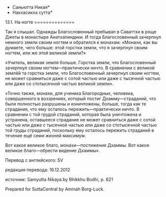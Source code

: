 * Саньютта Никая*
* Накхасикха сутта*

13\.1\. На ногте
\=\=\=\=\=\=\=\=\=\=\=\=\=\=

Так я слышал\. Однажды Благословенный пребывал в Саваттхи в роще Джеты в монастыре Анатхапиндики\. И тогда Благословенный зачерпнул немного земли своим ногтем и обратился к монахам: «Монахи, как вы думаете, чего больше: этой горстки земли, что я зачерпнул своим ногтем, или же этой великой земли?»

«Учитель, великая земля больше\. Горстка земли, что Благословенный зачерпнул своим ногтем—практически ничто\. В сравнении с великой землёй та горстка земли, что Благословенный зачерпнул своим ногтем, не может сравниться даже с сотой частью или даже с тысячной частью или даже со стотысячной частью великой земли»\.

«Точно также, монахи, для ученика Благородных, человека, совершенного в воззрениях, который постиг Дхамму—страданий, что были полностью разрушены и изничтожены, больше, тогда как те страдания, что ему осталось пережить—практически ничто\. В сравнении с той грудой страданий, которая была уничтожена и устранена, оставшееся страдание не может сравниться даже с сотой частью или даже с тысячной частью или даже со стотысячной частью той груды страданий, поскольку ему осталось пережить страданий в течение ещё семи жизней максимум\.

Вот какое великое благо, монахи—постижение Дхаммы\. Вот какое великое благо—обрести видение Дхаммы»\.

Перевод с английского: SV

редакция перевода: 16\.12\.2012

источник: Samyutta Nikaya by Bhikkhu Bodhi, p\. 621

Prepared for SuttaCentral by Aminah Borg\-Luck\.